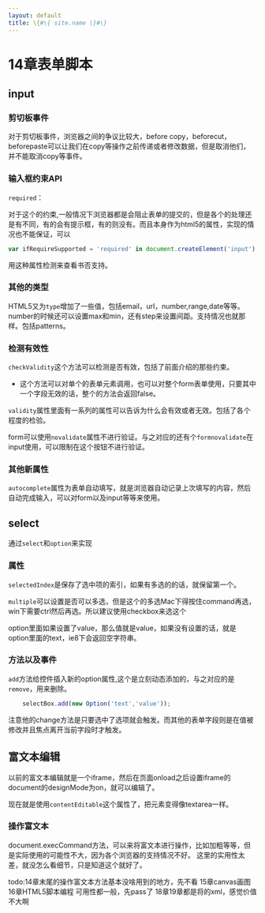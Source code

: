 ```yaml
---
layout: default
title: \{#\{ site.name \}#\}
---
```

# 14章表单脚本

## input

### 剪切板事件
对于剪切板事件，浏览器之间的争议比较大，before copy，beforecut，beforepaste可以让我们在copy等操作之前传递或者修改数据，但是取消他们，并不能取消copy等事件。

### 输入框约束API
`required`：

对于这个的约束,一般情况下浏览器都是会阻止表单的提交的，但是各个的处理还是有不同，有的会有提示框，有的则没有。而且本身作为html5的属性，实现的情况也不能保证，可以

```javascript
var ifRequireSupported = 'required' in document.createElement('input');
```

用这种属性检测来查看书否支持。

### 其他的类型
HTML5又为`type`增加了一些值，包括email，url，number,range,date等等。number的时候还可以设置max和min，还有step来设置间距。支持情况也就那样。包括patterns。

### 检测有效性
`checkValidity`这个方法可以检测是否有效，包括了前面介绍的那些约束。

- 这个方法可以对单个的表单元素调用，也可以对整个form表单使用，只要其中一个字段无效的话，整个的方法会返回false。

`validity`属性里面有一系列的属性可以告诉为什么会有效或者无效。包括了各个程度的检验。

form可以使用`novalidate`属性不进行验证。与之对应的还有个`formnovalidate`在input使用，可以限制在这个按钮不进行验证。

### 其他新属性
`autocomplete`属性为表单自动填写，就是浏览器自动记录上次填写的内容，然后自动完成输入，可以对form以及input等等来使用。

## select
通过`select`和`option`来实现

### 属性
`selectedIndex`是保存了选中项的索引，如果有多选的的话，就保留第一个。


`multiple`可以设置是否可以多选，但是这个的多选Mac下得按住command再选，win下需要ctrl然后再选。所以建议使用checkbox来选这个

option里面如果设置了value，那么值就是value，如果没有设置的话，就是option里面的text，ie8下会返回空字符串。

### 方法以及事件
`add`方法给控件插入新的option属性,这个是立刻动态添加的，与之对应的是`remove`，用来删除。

```javascript
    selectBox.add(new Option('text','value'));
```

注意他的change方法是只要选中了选项就会触发。而其他的表单字段则是在值被修改并且焦点离开当前字段时才触发。

## 富文本编辑
以前的富文本编辑就是一个iframe，然后在页面onload之后设置iframe的document的designMode为on，就可以编辑了。

现在就是使用`contentEditable`这个属性了，把元素变得像textarea一样。

### 操作富文本
document.execCommand方法，可以来将富文本进行操作，比如加粗等等，但是实际使用的可能性不大，因为各个浏览器的支持情况不好。
这里的实用性太差，就没怎么看细节，只是知道这个就好了。


todo:14章末尾的操作富文本方法基本没啥用到的地方，先不看
    15章canvas画图
    16章HTML5脚本编程
    可用性都一般，先pass了
    18章19章都是将的xml，感觉价值不大啊

